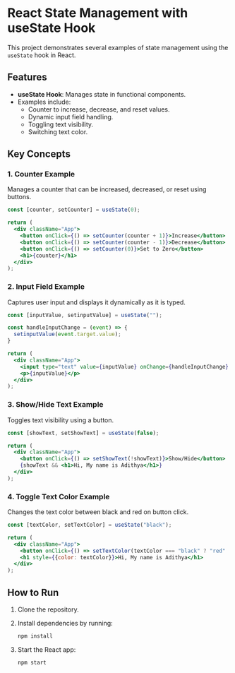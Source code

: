# React State Management with useState Hook

This project demonstrates several examples of state management using the `useState` hook in React.

## Features

- **useState Hook**: Manages state in functional components.
- Examples include:
  - Counter to increase, decrease, and reset values.
  - Dynamic input field handling.
  - Toggling text visibility.
  - Switching text color.

## Key Concepts

### 1. Counter Example
Manages a counter that can be increased, decreased, or reset using buttons.

```jsx
const [counter, setCounter] = useState(0);

return (
  <div className="App">
    <button onClick={() => setCounter(counter + 1)}>Increase</button>
    <button onClick={() => setCounter(counter - 1)}>Decrease</button>
    <button onClick={() => setCounter(0)}>Set to Zero</button>
    <h1>{counter}</h1>
  </div>
);
```

### 2. Input Field Example
Captures user input and displays it dynamically as it is typed.

```jsx
const [inputValue, setinputValue] = useState("");

const handleInputChange = (event) => {
  setinputValue(event.target.value);
}

return (
  <div className="App">
    <input type="text" value={inputValue} onChange={handleInputChange} />
    <p>{inputValue}</p>
  </div>
);
```

### 3. Show/Hide Text Example
Toggles text visibility using a button.

```jsx
const [showText, setShowText] = useState(false);

return (
  <div className="App">
    <button onClick={() => setShowText(!showText)}>Show/Hide</button>
    {showText && <h1>Hi, My name is Adithya</h1>}
  </div>
);
```

### 4. Toggle Text Color Example
Changes the text color between black and red on button click.

```jsx
const [textColor, setTextColor] = useState("black");

return (
  <div className="App">
    <button onClick={() => setTextColor(textColor === "black" ? "red" : "black")}>Toggle Color</button>
    <h1 style={{color: textColor}}>Hi, My name is Adithya</h1>
  </div>
);
```

## How to Run

1. Clone the repository.
2. Install dependencies by running:

   ```bash
   npm install
   ```

3. Start the React app:

   ```bash
   npm start
   ```